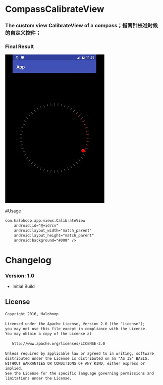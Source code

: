 # CompassCalibrateView

### The custom view CalibrateView of a compass；指南针校准时候的自定义控件；

### Final Result
![Final Result](device-2016-09-25-115539.gif)

#Usage 

	com.halohoop.app.views.CalibrateView
        android:id="@+id/cv"
        android:layout_width="match_parent"
        android:layout_height="match_parent"
        android:background="#000" />

# Changelog 

### Version: 1.0

  * Initial Build

## License

    Copyright 2016, Halohoop

    Licensed under the Apache License, Version 2.0 (the "License");
    you may not use this file except in compliance with the License.
    You may obtain a copy of the License at

       http://www.apache.org/licenses/LICENSE-2.0

    Unless required by applicable law or agreed to in writing, software
    distributed under the License is distributed on an "AS IS" BASIS,
    WITHOUT WARRANTIES OR CONDITIONS OF ANY KIND, either express or implied.
    See the License for the specific language governing permissions and
    limitations under the License.
